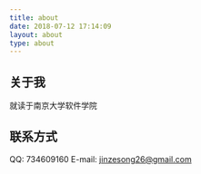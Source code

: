 ```yaml
---
title: about
date: 2018-07-12 17:14:09
layout: about
type: about
---
```


## 关于我

就读于南京大学软件学院

## 联系方式

QQ: 734609160
E-mail: jinzesong26@gmail.com